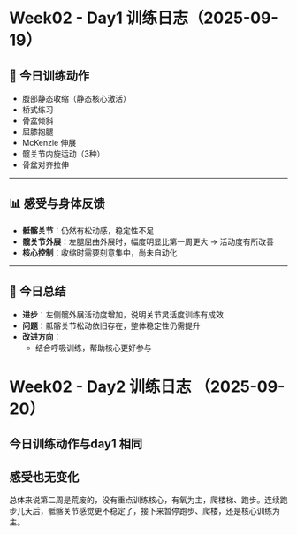 # Week02 - Day1 训练日志（2025-09-19）

## 🎯 今日训练动作
- 腹部静态收缩（静态核心激活）  
- 桥式练习  
- 骨盆倾斜  
- 屈膝抱腿  
- McKenzie 伸展  
- 髋关节内旋运动（3种）  
- 骨盆对齐拉伸  

---

## 📊 感受与身体反馈
- **骶髂关节**：仍然有松动感，稳定性不足  
- **髋关节外展**：左腿屈曲外展时，幅度明显比第一周更大 → 活动度有所改善  
- **核心控制**：收缩时需要刻意集中，尚未自动化  

---

## 📌 今日总结
- **进步**：左侧髋外展活动度增加，说明关节灵活度训练有成效  
- **问题**：骶髂关节松动依旧存在，整体稳定性仍需提升  
- **改进方向**：    
  - 结合呼吸训练，帮助核心更好参与
 
# Week02  - Day2 训练日志 （2025-09-20）
## 今日训练动作与day1 相同
## 感受也无变化
  总体来说第二周是荒废的，没有重点训练核心，有氧为主，爬楼梯、跑步。连续跑步几天后，骶髂关节感觉更不稳定了，接下来暂停跑步、爬楼，还是核心训练为主。

